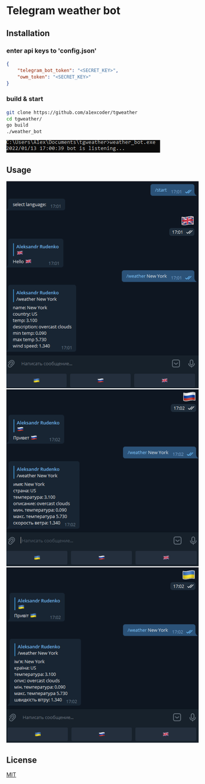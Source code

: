 #  Telegram weather bot 

## Installation

### enter api keys to 'config.json'
```json
{
    "telegram_bot_token": "<SECRET_KEY>",
    "owm_token": "<SECRET_KEY>"
}
```
### build & start
```bash
git clone https://github.com/a1excoder/tgweather
cd tgweather/
go build
./weather_bot
```
![alt text](https://raw.githubusercontent.com/a1excoder/tgweather/main/img/cmd.png)

## Usage
![alt text](https://raw.githubusercontent.com/a1excoder/tgweather/main/img/en.png)
![alt text](https://raw.githubusercontent.com/a1excoder/tgweather/main/img/ru.png)
![alt text](https://raw.githubusercontent.com/a1excoder/tgweather/main/img/ua.png)

## License
[MIT](https://choosealicense.com/licenses/mit/)
